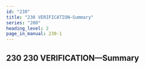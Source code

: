 ```yaml
---
id: "230"
title: "230 VERIFICATION—Summary"
series: "200"
heading_level: 2
page_in_manual: 230-1
---
```


## 230 230 VERIFICATION—Summary